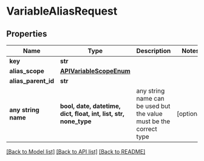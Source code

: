 # VariableAliasRequest


## Properties
Name | Type | Description | Notes
------------ | ------------- | ------------- | -------------
**key** | **str** |  | 
**alias_scope** | [**APIVariableScopeEnum**](APIVariableScopeEnum.md) |  | 
**alias_parent_id** | **str** |  | 
**any string name** | **bool, date, datetime, dict, float, int, list, str, none_type** | any string name can be used but the value must be the correct type | [optional]

[[Back to Model list]](../README.md#documentation-for-models) [[Back to API list]](../README.md#documentation-for-api-endpoints) [[Back to README]](../README.md)



